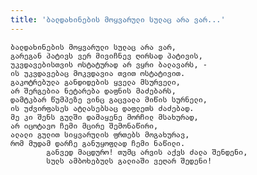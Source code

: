 ```yaml
---
title: 'ბალდახინების მოყვარული სულაც არა ვარ...'
---
```


    ბალდახინების მოყვარული სულაც არა ვარ,
    გარეგან პატივს ვერ მივიჩნევ ღირსად პატივის,
    უკვდავებისთვის ოსტატურად არ ვყრი ბალავარს, -
    ის უკვდავებაც მოკვდავია თვით ოსტატივით.
    გაკოტრებულა განდიდების ყველა მსურველი,
    არ შერგებია ნეტარება დაფნის მაძებარს,
    დამტკბარ წუმპეზე ვინც გაცვალა მიწის სურნელი,
    ის უძვირფასეს ატლასებსაც დაფლეთს ძაძებად.
    მე კი შენს გულში დამაყენე მორჩილ მსახურად,
    არ იცოტავო ჩემი მცირე შემონაწირი,
    ალალი გულით სიყვარულის ფრთებს მოგახურავ,
    რომ მუდამ დარჩე განუყოფლად ჩემი ნაწილი.
            განვედ მაცდურო! თუმც არვის აქვს ძალა შენდენი,
            სულს ამბოხებულს გალიაში ვეღარ შედენი!
